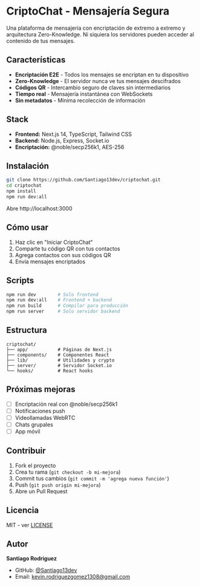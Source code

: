 # CriptoChat - Mensajería Segura

Una plataforma de mensajería con encriptación de extremo a extremo y arquitectura Zero-Knowledge. Ni siquiera los servidores pueden acceder al contenido de tus mensajes.

## Características

- **Encriptación E2E** - Todos los mensajes se encriptan en tu dispositivo
- **Zero-Knowledge** - El servidor nunca ve tus mensajes descifrados  
- **Códigos QR** - Intercambio seguro de claves sin intermediarios
- **Tiempo real** - Mensajería instantánea con WebSockets
- **Sin metadatos** - Mínima recolección de información

## Stack

- **Frontend:** Next.js 14, TypeScript, Tailwind CSS
- **Backend:** Node.js, Express, Socket.io
- **Encriptación:** @noble/secp256k1, AES-256

## Instalación

```bash
git clone https://github.com/Santiago13dev/criptochat.git
cd criptochat
npm install
npm run dev:all
```

Abre http://localhost:3000

## Cómo usar

1. Haz clic en "Iniciar CriptoChat"
2. Comparte tu código QR con tus contactos
3. Agrega contactos con sus códigos QR
4. Envía mensajes encriptados

## Scripts

```bash
npm run dev        # Solo frontend
npm run dev:all    # Frontend + backend
npm run build      # Compilar para producción
npm run server     # Solo servidor backend
```

## Estructura

```
criptochat/
├── app/           # Páginas de Next.js
├── components/    # Componentes React
├── lib/           # Utilidades y crypto
├── server/        # Servidor Socket.io
└── hooks/         # React hooks
```

## Próximas mejoras

- [ ] Encriptación real con @noble/secp256k1
- [ ] Notificaciones push
- [ ] Videollamadas WebRTC
- [ ] Chats grupales
- [ ] App móvil

## Contribuir

1. Fork el proyecto
2. Crea tu rama (`git checkout -b mi-mejora`)
3. Commit tus cambios (`git commit -m 'agrega nueva función'`)
4. Push (`git push origin mi-mejora`)
5. Abre un Pull Request

## Licencia

MIT - ver [LICENSE](LICENSE)

## Autor

**Santiago Rodriguez**
- GitHub: [@Santiago13dev](https://github.com/Santiago13dev)
- Email: kevin.rodriguezgomez1308@gmail.com
